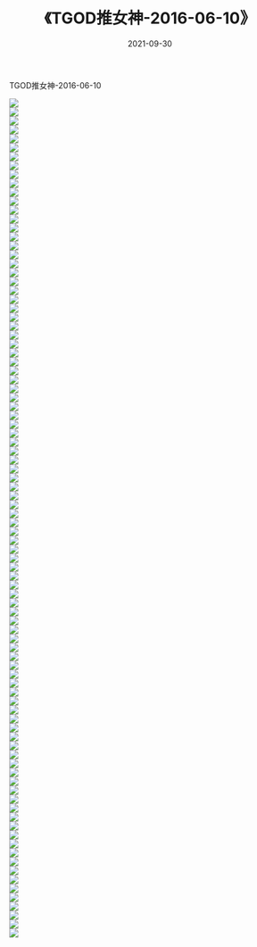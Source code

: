 ﻿---
layout: post
title:  《TGOD推女神-2016-06-10》
date:   2021-09-30
img: http://img.660000.xyz/Sharelink/网络美图/2021/TGOD推女神-2016-06-10/000.jpg
categories: [美女, 清纯, 唯美]
---

TGOD推女神-2016-06-10

  ![](http://img.660000.xyz/Sharelink/网络美图/2021/TGOD推女神-2016-06-10/001.jpg) <br> ![](http://img.660000.xyz/Sharelink/网络美图/2021/TGOD推女神-2016-06-10/002.jpg) <br> ![](http://img.660000.xyz/Sharelink/网络美图/2021/TGOD推女神-2016-06-10/003.jpg) <br> ![](http://img.660000.xyz/Sharelink/网络美图/2021/TGOD推女神-2016-06-10/004.jpg) <br> ![](http://img.660000.xyz/Sharelink/网络美图/2021/TGOD推女神-2016-06-10/005.jpg) <br> ![](http://img.660000.xyz/Sharelink/网络美图/2021/TGOD推女神-2016-06-10/006.jpg) <br> ![](http://img.660000.xyz/Sharelink/网络美图/2021/TGOD推女神-2016-06-10/007.jpg) <br> ![](http://img.660000.xyz/Sharelink/网络美图/2021/TGOD推女神-2016-06-10/008.jpg) <br> ![](http://img.660000.xyz/Sharelink/网络美图/2021/TGOD推女神-2016-06-10/009.jpg) <br> ![](http://img.660000.xyz/Sharelink/网络美图/2021/TGOD推女神-2016-06-10/010.jpg) <br> ![](http://img.660000.xyz/Sharelink/网络美图/2021/TGOD推女神-2016-06-10/011.jpg) <br> ![](http://img.660000.xyz/Sharelink/网络美图/2021/TGOD推女神-2016-06-10/012.jpg) <br> ![](http://img.660000.xyz/Sharelink/网络美图/2021/TGOD推女神-2016-06-10/013.jpg) <br> ![](http://img.660000.xyz/Sharelink/网络美图/2021/TGOD推女神-2016-06-10/014.jpg) <br> ![](http://img.660000.xyz/Sharelink/网络美图/2021/TGOD推女神-2016-06-10/015.jpg) <br> ![](http://img.660000.xyz/Sharelink/网络美图/2021/TGOD推女神-2016-06-10/016.jpg) <br> ![](http://img.660000.xyz/Sharelink/网络美图/2021/TGOD推女神-2016-06-10/017.jpg) <br> ![](http://img.660000.xyz/Sharelink/网络美图/2021/TGOD推女神-2016-06-10/018.jpg) <br> ![](http://img.660000.xyz/Sharelink/网络美图/2021/TGOD推女神-2016-06-10/019.jpg) <br> ![](http://img.660000.xyz/Sharelink/网络美图/2021/TGOD推女神-2016-06-10/020.jpg) <br> ![](http://img.660000.xyz/Sharelink/网络美图/2021/TGOD推女神-2016-06-10/021.jpg) <br> ![](http://img.660000.xyz/Sharelink/网络美图/2021/TGOD推女神-2016-06-10/022.jpg) <br> ![](http://img.660000.xyz/Sharelink/网络美图/2021/TGOD推女神-2016-06-10/023.jpg) <br> ![](http://img.660000.xyz/Sharelink/网络美图/2021/TGOD推女神-2016-06-10/024.jpg) <br> ![](http://img.660000.xyz/Sharelink/网络美图/2021/TGOD推女神-2016-06-10/025.jpg) <br> ![](http://img.660000.xyz/Sharelink/网络美图/2021/TGOD推女神-2016-06-10/026.jpg) <br> ![](http://img.660000.xyz/Sharelink/网络美图/2021/TGOD推女神-2016-06-10/027.jpg) <br> ![](http://img.660000.xyz/Sharelink/网络美图/2021/TGOD推女神-2016-06-10/028.jpg) <br> ![](http://img.660000.xyz/Sharelink/网络美图/2021/TGOD推女神-2016-06-10/029.jpg) <br> ![](http://img.660000.xyz/Sharelink/网络美图/2021/TGOD推女神-2016-06-10/030.jpg) <br> ![](http://img.660000.xyz/Sharelink/网络美图/2021/TGOD推女神-2016-06-10/031.jpg) <br> ![](http://img.660000.xyz/Sharelink/网络美图/2021/TGOD推女神-2016-06-10/032.jpg) <br> ![](http://img.660000.xyz/Sharelink/网络美图/2021/TGOD推女神-2016-06-10/033.jpg) <br> ![](http://img.660000.xyz/Sharelink/网络美图/2021/TGOD推女神-2016-06-10/034.jpg) <br> ![](http://img.660000.xyz/Sharelink/网络美图/2021/TGOD推女神-2016-06-10/035.jpg) <br> ![](http://img.660000.xyz/Sharelink/网络美图/2021/TGOD推女神-2016-06-10/036.jpg) <br> ![](http://img.660000.xyz/Sharelink/网络美图/2021/TGOD推女神-2016-06-10/037.jpg) <br> ![](http://img.660000.xyz/Sharelink/网络美图/2021/TGOD推女神-2016-06-10/038.jpg) <br> ![](http://img.660000.xyz/Sharelink/网络美图/2021/TGOD推女神-2016-06-10/039.jpg) <br> ![](http://img.660000.xyz/Sharelink/网络美图/2021/TGOD推女神-2016-06-10/040.jpg) <br> ![](http://img.660000.xyz/Sharelink/网络美图/2021/TGOD推女神-2016-06-10/041.jpg) <br> ![](http://img.660000.xyz/Sharelink/网络美图/2021/TGOD推女神-2016-06-10/042.jpg) <br> ![](http://img.660000.xyz/Sharelink/网络美图/2021/TGOD推女神-2016-06-10/043.jpg) <br> ![](http://img.660000.xyz/Sharelink/网络美图/2021/TGOD推女神-2016-06-10/044.jpg) <br> ![](http://img.660000.xyz/Sharelink/网络美图/2021/TGOD推女神-2016-06-10/045.jpg) <br> ![](http://img.660000.xyz/Sharelink/网络美图/2021/TGOD推女神-2016-06-10/046.jpg) <br> ![](http://img.660000.xyz/Sharelink/网络美图/2021/TGOD推女神-2016-06-10/047.jpg) <br> ![](http://img.660000.xyz/Sharelink/网络美图/2021/TGOD推女神-2016-06-10/048.jpg) <br> ![](http://img.660000.xyz/Sharelink/网络美图/2021/TGOD推女神-2016-06-10/049.jpg) <br> ![](http://img.660000.xyz/Sharelink/网络美图/2021/TGOD推女神-2016-06-10/050.jpg) <br> ![](http://img.660000.xyz/Sharelink/网络美图/2021/TGOD推女神-2016-06-10/051.jpg) <br> ![](http://img.660000.xyz/Sharelink/网络美图/2021/TGOD推女神-2016-06-10/052.jpg) <br> ![](http://img.660000.xyz/Sharelink/网络美图/2021/TGOD推女神-2016-06-10/053.jpg) <br> ![](http://img.660000.xyz/Sharelink/网络美图/2021/TGOD推女神-2016-06-10/054.jpg) <br> ![](http://img.660000.xyz/Sharelink/网络美图/2021/TGOD推女神-2016-06-10/055.jpg) <br> ![](http://img.660000.xyz/Sharelink/网络美图/2021/TGOD推女神-2016-06-10/056.jpg) <br> ![](http://img.660000.xyz/Sharelink/网络美图/2021/TGOD推女神-2016-06-10/057.jpg) <br> ![](http://img.660000.xyz/Sharelink/网络美图/2021/TGOD推女神-2016-06-10/058.jpg) <br> ![](http://img.660000.xyz/Sharelink/网络美图/2021/TGOD推女神-2016-06-10/059.jpg) <br> ![](http://img.660000.xyz/Sharelink/网络美图/2021/TGOD推女神-2016-06-10/060.jpg) <br> ![](http://img.660000.xyz/Sharelink/网络美图/2021/TGOD推女神-2016-06-10/061.jpg) <br> ![](http://img.660000.xyz/Sharelink/网络美图/2021/TGOD推女神-2016-06-10/062.jpg) <br> ![](http://img.660000.xyz/Sharelink/网络美图/2021/TGOD推女神-2016-06-10/063.jpg) <br> ![](http://img.660000.xyz/Sharelink/网络美图/2021/TGOD推女神-2016-06-10/064.jpg) <br> ![](http://img.660000.xyz/Sharelink/网络美图/2021/TGOD推女神-2016-06-10/065.jpg) <br> ![](http://img.660000.xyz/Sharelink/网络美图/2021/TGOD推女神-2016-06-10/066.jpg) <br> ![](http://img.660000.xyz/Sharelink/网络美图/2021/TGOD推女神-2016-06-10/067.jpg) <br> ![](http://img.660000.xyz/Sharelink/网络美图/2021/TGOD推女神-2016-06-10/068.jpg) <br> ![](http://img.660000.xyz/Sharelink/网络美图/2021/TGOD推女神-2016-06-10/069.jpg) <br> ![](http://img.660000.xyz/Sharelink/网络美图/2021/TGOD推女神-2016-06-10/070.jpg) <br> ![](http://img.660000.xyz/Sharelink/网络美图/2021/TGOD推女神-2016-06-10/071.jpg) <br> ![](http://img.660000.xyz/Sharelink/网络美图/2021/TGOD推女神-2016-06-10/072.jpg) <br> ![](http://img.660000.xyz/Sharelink/网络美图/2021/TGOD推女神-2016-06-10/073.jpg) <br> ![](http://img.660000.xyz/Sharelink/网络美图/2021/TGOD推女神-2016-06-10/074.jpg) <br> ![](http://img.660000.xyz/Sharelink/网络美图/2021/TGOD推女神-2016-06-10/075.jpg) <br> ![](http://img.660000.xyz/Sharelink/网络美图/2021/TGOD推女神-2016-06-10/076.jpg) <br> ![](http://img.660000.xyz/Sharelink/网络美图/2021/TGOD推女神-2016-06-10/077.jpg) <br> ![](http://img.660000.xyz/Sharelink/网络美图/2021/TGOD推女神-2016-06-10/078.jpg) <br> ![](http://img.660000.xyz/Sharelink/网络美图/2021/TGOD推女神-2016-06-10/079.jpg) <br> ![](http://img.660000.xyz/Sharelink/网络美图/2021/TGOD推女神-2016-06-10/080.jpg) <br> ![](http://img.660000.xyz/Sharelink/网络美图/2021/TGOD推女神-2016-06-10/081.jpg) <br> ![](http://img.660000.xyz/Sharelink/网络美图/2021/TGOD推女神-2016-06-10/082.jpg) <br> ![](http://img.660000.xyz/Sharelink/网络美图/2021/TGOD推女神-2016-06-10/083.jpg) <br> ![](http://img.660000.xyz/Sharelink/网络美图/2021/TGOD推女神-2016-06-10/084.jpg) <br> ![](http://img.660000.xyz/Sharelink/网络美图/2021/TGOD推女神-2016-06-10/085.jpg) <br> ![](http://img.660000.xyz/Sharelink/网络美图/2021/TGOD推女神-2016-06-10/086.jpg) <br> ![](http://img.660000.xyz/Sharelink/网络美图/2021/TGOD推女神-2016-06-10/087.jpg) <br> ![](http://img.660000.xyz/Sharelink/网络美图/2021/TGOD推女神-2016-06-10/088.jpg) <br> ![](http://img.660000.xyz/Sharelink/网络美图/2021/TGOD推女神-2016-06-10/089.jpg) <br> ![](http://img.660000.xyz/Sharelink/网络美图/2021/TGOD推女神-2016-06-10/090.jpg) <br> ![](http://img.660000.xyz/Sharelink/网络美图/2021/TGOD推女神-2016-06-10/091.jpg) <br> ![](http://img.660000.xyz/Sharelink/网络美图/2021/TGOD推女神-2016-06-10/092.jpg) <br> ![](http://img.660000.xyz/Sharelink/网络美图/2021/TGOD推女神-2016-06-10/093.jpg) <br> ![](http://img.660000.xyz/Sharelink/网络美图/2021/TGOD推女神-2016-06-10/094.jpg) <br>